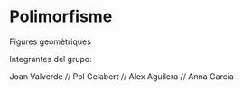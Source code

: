 # Polimorfisme
Figures geomètriques

Integrantes del grupo:

Joan Valverde // 
Pol Gelabert //
Alex Aguilera //
Anna Garcia
